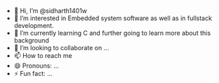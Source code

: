 - 👋 Hi, I’m @sidharth1401w
- 👀 I’m interested in Embedded system software as well as in fullstack development.
- 🌱 I’m currently learning C and further going to learn more about this background
- 💞️ I’m looking to collaborate on ...
- 📫 How to reach me 
- 😄 Pronouns: ...
- ⚡ Fun fact: ...

<!---
sidharth1401w/sidharth1401w is a ✨ special ✨ repository because its `README.md` (this file) appears on your GitHub profile.
You can click the Preview link to take a look at your changes.
--->
